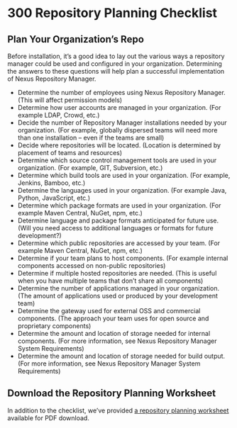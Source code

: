 # 300 Repository Planning Checklist

## Plan Your Organization’s Repo
Before installation, it’s a good idea to lay out the various ways a repository manager could be used and configured in your organization. Determining the answers to these questions will help plan a successful implementation of Nexus Repository Manager. 

- Determine the number of employees using Nexus Repository Manager. (This will affect permission models)
- Determine how user accounts are managed in your organization. (For example LDAP, Crowd, etc.)
- Decide the number of Repository Manager installations needed by your organization. (For example, globally dispersed teams will need more than one installation – even if the teams are small)
- Decide where repositories will be located. (Location is determined by placement of teams and resources)
- Determine which source control management tools are used in your organization. (For example, GIT, Subversion, etc.)
- Determine which build tools are used in your organization. (For example, Jenkins, Bamboo, etc.)
- Determine the languages used in your organization. (For example Java, Python, JavaScript, etc.)
- Determine which package formats are used in your organization. (For example Maven Central, NuGet, npm, etc.)
- Determine language and package formats anticipated for future use. (Will you need access to additional languages or formats for future development?)
- Determine which public repositories are accessed by your team. (For example Maven Central, NuGet, npm, etc.)
- Determine if your team plans to host components. (For example internal components accessed on non-public repositories)
- Determine if multiple hosted repositories are needed.  (This is useful when you have multiple teams that don’t share all components)
- Determine the number of applications managed in your organization. (The amount of applications used or produced by your development team)
- Determine the gateway used for external OSS and commercial components. (The approach your team uses for open source and proprietary components)
- Determine the amount and location of storage needed for internal components. (For more information, see Nexus Repository Manager System Requirements) 
- Determine the amount and location of storage needed for build output. (For more information, see Nexus Repository Manager System Requirements)

## Download the Repository Planning Worksheet
In addition to the checklist, we’ve provided [a repository planning worksheet](http://learn.sonatype.com/wp-content/uploads/2020/04/Repository_Manager_Planning_Worksheet.pdf) available for PDF download.
